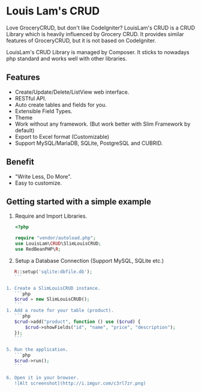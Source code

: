 # Louis Lam's CRUD

Love GroceryCRUD, but don't like CodeIgniter? LouisLam's CRUD is a CRUD Library which is heavily influenced by Grocery CRUD. It provides similar features of GroceryCRUD, but it is not based on CodeIgniter.

LouisLam's CRUD Library is managed by Composer. It sticks to nowadays php standard and works well with other libraries.

## Features
* Create/Update/Delete/ListView web interface.
* RESTful API.
* Auto create tables and fields for you.
* Extensible Field Types.
* Theme
* Work without any framework. (But work better with Slim Framework by default)
* Export to Excel format (Customizable)
* Support MySQL/MariaDB, SQLite, PostgreSQL and CUBRID.

## Benefit
* "Write Less, Do More". 
* Easy to customize.

## Getting started with a simple example
1. Require and Import Libraries.
    ```php
    <?php
    
    require "vendor/autoload.php";
    use LouisLam\CRUD\SlimLouisCRUD;
    use RedBeanPHP\R;
    ```

1. Setup a Database Connection (Support MySQL, SQLite etc.)

 ```php
    R::setup('sqlite:dbfile.db');
    ```

1. Create a SlimLouisCRUD instance.
    ```php
    $crud = new SlimLouisCRUD();
    ```
1. Add a route for your table (product).
    ```php
    $crud->add("product", function () use ($crud) {
        $crud->showFields("id", "name", "price", "description");
    });
    ```
    
5. Run the application. 
    ```php
    $crud->run();
    ```
    
6. Open it in your browser.
    ![Alt screenshot](http://i.imgur.com/c3rl7zr.png)
    
